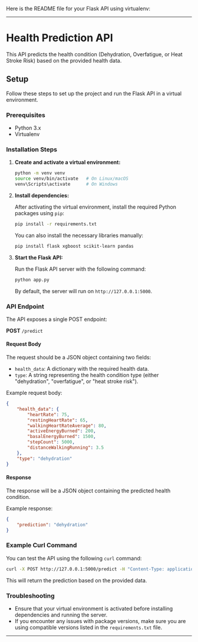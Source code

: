 Here is the README file for your Flask API using virtualenv:

---

# Health Prediction API

This API predicts the health condition (Dehydration, Overfatigue, or Heat Stroke Risk) based on the provided health data.

## Setup

Follow these steps to set up the project and run the Flask API in a virtual environment.

### Prerequisites

- Python 3.x
- Virtualenv

### Installation Steps

1. **Create and activate a virtual environment:**

   ```bash
   python -m venv venv
   source venv/bin/activate   # On Linux/macOS
   venv\Scripts\activate      # On Windows
   ```

2. **Install dependencies:**

   After activating the virtual environment, install the required Python packages using `pip`:

   ```bash
   pip install -r requirements.txt
   ```

   You can also install the necessary libraries manually:

   ```bash
   pip install flask xgboost scikit-learn pandas
   ```

3. **Start the Flask API:**

   Run the Flask API server with the following command:

   ```bash
   python app.py
   ```

   By default, the server will run on `http://127.0.0.1:5000`.

### API Endpoint

The API exposes a single POST endpoint:

**POST** `/predict`

#### Request Body
The request should be a JSON object containing two fields:
- `health_data`: A dictionary with the required health data.
- `type`: A string representing the health condition type (either "dehydration", "overfatigue", or "heat stroke risk").

Example request body:

```json
{
    "health_data": {
        "heartRate": 75,
        "restingHeartRate": 65,
        "walkingHeartRateAverage": 80,
        "activeEnergyBurned": 200,
        "basalEnergyBurned": 1500,
        "stepCount": 5000,
        "distanceWalkingRunning": 3.5
    },
    "type": "dehydration"
}
```

#### Response

The response will be a JSON object containing the predicted health condition.

Example response:

```json
{
    "prediction": "dehydration"
}
```

### Example Curl Command

You can test the API using the following `curl` command:

```bash
curl -X POST http://127.0.0.1:5000/predict -H "Content-Type: application/json" -d '{"health_data": {"heartRate": 75, "restingHeartRate": 65, "walkingHeartRateAverage": 80, "activeEnergyBurned": 200, "basalEnergyBurned": 1500, "stepCount": 5000, "distanceWalkingRunning": 3.5}, "type": "dehydration"}'
```

This will return the prediction based on the provided data.

### Troubleshooting

- Ensure that your virtual environment is activated before installing dependencies and running the server.
- If you encounter any issues with package versions, make sure you are using compatible versions listed in the `requirements.txt` file.


--- 